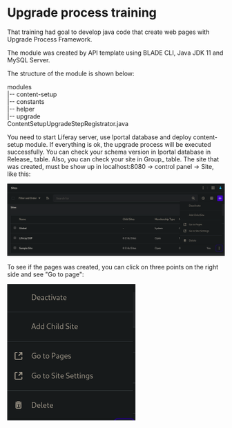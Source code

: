 # Upgrade process training
That training had goal to develop java code that create web pages with Upgrade Process Framework. 

The module was created by API template using BLADE CLI, Java JDK 11 and MySQL Server.

The structure of the module is shown below:

  modules   
    |-- content-setup   
        |-- constants  
        |-- helper  
        |-- upgrade  
        ContentSetupUpgradeStepRegistrator.java

You need to start Liferay server, use lportal database and deploy content-setup module. If everything
is ok, the upgrade process will be executed successfully. 
You can check your schema version in lportal database in Release_ table. Also, you can check your site in Group_ table.
The site that was created, must be show up in localhost:8080 -> control panel -> Site, like this:

![img_1.png](img_1.png)

To see if the pages was created, you can click on three points on the right side and see "Go to page":

![img.png](img.png)


